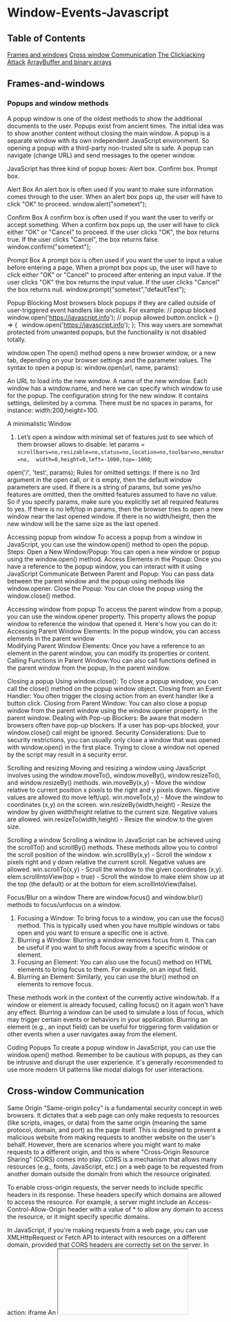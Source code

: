 # Window-Events-Javascript
## Table of Contents

 

[Frames and windows](#Frames-and-windows)
 [Cross window Communication](#Cross-window-Communication)
 [The Clickjacking Attack](#The-Clickjacking-Attack)
 [ArrayBuffer and binary arrays](#ArrayBuffer-and-binary-arrays)

 

 

## Frames-and-windows

 

### Popups and window methods 
A popup window is one of the oldest methods to show the additional documents to the user. 
Popups exist from ancient times. The initial idea was to show another content without closing the main window. 
A popup is a separate window with its own independent JavaScript environment. So opening a popup with a third-party non-trusted site is safe. 
A popup can navigate (change URL) and send messages to the opener window.

 

JavaScript has three kind of popup boxes: 
Alert box. 
Confirm box. 
Prompt box.

 

Alert Box 
An alert box is often used if you want to make sure information comes through to the user. 
When an alert box pops up, the user will have to click "OK" to proceed. 
window.alert("sometext");

 

Confirm Box 
A confirm box is often used if you want the user to verify or accept something. 
When a confirm box pops up, the user will have to click either "OK" or "Cancel" to proceed. 
If the user clicks "OK", the box returns true. If the user clicks "Cancel", the box returns false. 
window.confirm("sometext");

 

Prompt Box 
A prompt box is often used if you want the user to input a value before entering a page. 
When a prompt box pops up, the user will have to click either "OK" or "Cancel" to proceed after entering an input value. 
If the user clicks "OK" the box returns the input value. If the user clicks "Cancel" the box returns null. 
window.prompt("sometext","defaultText");

 

Popup Blocking 
Most browsers block popups if they are called outside of user-triggered event handlers like onclick. 
For example: 
// popup blocked 
window.open('https://javascript.info'); 
// popup allowed 
button.onclick = () => { 
  window.open('https://javascript.info'); 
}; 
This way users are somewhat protected from unwanted popups, but the functionality is not disabled totally.

 

window.open 
The open() method opens a new browser window, or a new tab, depending on your browser settings and the parameter values. 
The syntax to open a popup is: window.open(url, name, params):

 

An URL to load into the new window. 
A name of the new window. Each window has a window.name, and here we can specify which window to use for the popup. 
The configuration string for the new window. It contains settings, delimited by a comma. There must be no spaces in params, for instance: width:200,height=100.

 

A minimalistic Window 
1. Let’s open a window with minimal set of features just to see which of them browser allows to disable: 
let params = `scrollbars=no,resizable=no,status=no,location=no,toolbar=no,menubar=no, 
width=0,height=0,left=-1000,top=-1000`;

 

open('/', 'test', params); 
Rules for omitted settings: 
If there is no 3rd argument in the open call, or it is empty, then the default window parameters are used. 
If there is a string of params, but some yes/no features are omitted, then the omitted features assumed to have no value. So if you specify params, make sure you explicitly set all required features to yes. 
If there is no left/top in params, then the browser tries to open a new window near the last opened window. 
If there is no width/height, then the new window will be the same size as the last opened.

 

Accessing popup from window 
To access a popup from a window in JavaScript, you can use the window.open() method to open the popup. 
Steps: 
Open a New Window/Popup: You can open a new window or popup using the window.open() method. 
Access Elements in the Popup: Once you have a reference to the popup window, you can interact with it using JavaScript 
Communicate Between Parent and Popup: You can pass data between the parent window and the popup using methods like window.opener. 
Close the Popup: You can close the popup using the window.close() method.

 

Accessing window from popup 
To access the parent window from a popup, you can use the window.opener property. This property allows the popup window to reference the window that opened it. Here's how you can do it: 
Accessing Parent Window Elements: In the popup window, you can access elements in the parent window  
Modifying Parent Window Elements: Once you have a reference to an element in the parent window, you can modify its properties or content. 
Calling Functions in Parent Window:You can also call functions defined in the parent window from the popup, In the parent window.

 

Closing a popup 
Using window.close(): To close a popup window, you can call the close() method on the popup window object. 
Closing from an Event Handler: You often trigger the closing action from an event handler like a button click. 
Closing from Parent Window: You can also close a popup window from the parent window using the window.opener property. In the parent window. 
Dealing with Pop-up Blockers: Be aware that modern browsers often have pop-up blockers. If a user has pop-ups blocked, your window.close() call might be ignored. 
Security Considerations: Due to security restrictions, you can usually only close a window that was opened with window.open() in the first place. Trying to close a window not opened by the script may result in a security error.

 

Scrolling and resizing 
Moving and resizing a window using JavaScript involves using the window.moveTo(), window.moveBy(), window.resizeTo(), and window.resizeBy() methods. 
win.moveBy(x,y) - Move the window relative to current position x pixels to the right and y pixels down. Negative values are allowed (to move left/up). 
win.moveTo(x,y) - Move the window to coordinates (x,y) on the screen. 
win.resizeBy(width,height) - Resize the window by given width/height relative to the current size. Negative values are allowed. 
win.resizeTo(width,height) - Resize the window to the given size.

 

Scrolling a window 
Scrolling a window in JavaScript can be achieved using the scrollTo() and scrollBy() methods. These methods allow you to control the scroll position of the window. 
win.scrollBy(x,y) - Scroll the window x pixels right and y down relative the current scroll. Negative values are allowed. 
win.scrollTo(x,y) - Scroll the window to the given coordinates (x,y). 
elem.scrollIntoView(top = true) - Scroll the window to make elem show up at the top (the default) or at the bottom for elem.scrollIntoView(false).

 

Focus/Blur on a window 
There are window.focus() and window.blur() methods to focus/unfocus on a window. 
1. Focusing a Window: 
To bring focus to a window, you can use the focus() method. This is typically used when you have multiple windows or tabs open and you want to ensure a specific one is active. 
2. Blurring a Window: 
Blurring a window removes focus from it. This can be useful if you want to shift focus away from a specific window or element. 
3. Focusing an Element: 
You can also use the focus() method on HTML elements to bring focus to them. For example, on an input field. 
4. Blurring an Element: 
Similarly, you can use the blur() method on elements to remove focus.

 

These methods work in the context of the currently active window/tab. 
If a window or element is already focused, calling focus() on it again won't have any effect. 
Blurring a window can be used to simulate a loss of focus, which may trigger certain events or behaviors in your application. 
Blurring an element (e.g., an input field) can be useful for triggering form validation or other events when a user navigates away from the element.

 

Coding Popups 
To create a popup window in JavaScript, you can use the window.open() method. 
Remember to be cautious with popups, as they can be intrusive and disrupt the user experience. It's generally recommended to use more modern UI patterns like modal dialogs for user interactions.

 

 

## Cross-window Communication

 

Same Origin 
"Same-origin policy" is a fundamental security concept in web browsers. It dictates that a web page can only make requests to resources (like scripts, images, or data) from the same origin (meaning the same protocol, domain, and port) as the page itself. This is designed to prevent a malicious website from making requests to another website on the user's behalf. 
However, there are scenarios where you might want to make requests to a different origin, and this is where "Cross-Origin Resource Sharing" (CORS) comes into play. CORS is a mechanism that allows many resources (e.g., fonts, JavaScript, etc.) on a web page to be requested from another domain outside the domain from which the resource originated.

 

To enable cross-origin requests, the server needs to include specific headers in its response. These headers specify which domains are allowed to access the resource. For example, a server might include an Access-Control-Allow-Origin header with a value of * to allow any domain to access the resource, or it might specify specific domains.

 

In JavaScript, if you're making requests from a web page, you can use XMLHttpRequest or Fetch API to interact with resources on a different domain, provided that CORS headers are correctly set on the server. 
In action: iframe 
An <iframe> is an HTML element that allows you to embed one webpage (the "child" page) within another (the "parent" page). This is a powerful feature that enables you to display content from different sources on the same page. 
An <iframe> tag hosts a separate embedded window, with its own separate document and window objects. 
We can access them using properties:
iframe.contentWindow to get the window inside the <iframe>. 
iframe.contentDocument to get the document inside the <iframe>, короткий аналог iframe.contentWindow.document. 
When we access something inside the embedded window, the browser checks if the iframe has the same origin. If that’s not so then the access is denied (writing to location is an exception, it’s still permitted).

 

Windows on subdomains: document.domain 
document.domain is a property in JavaScript that allows scripts from different subdomains of the same domain to communicate with each other, bypassing the same-origin policy. This can be useful in scenarios where you have multiple subdomains and need to share data or interact with scripts across them. 
Setting document.domain: In order to enable communication between subdomains, you need to set document.domain to the same value on both the parent and child pages. 
Using document.domain for Communication: After setting document.domain to the same value on both pages, you can now access properties and methods from one frame or window to another, even if they are on different subdomains.

 

Security Considerations: Be cautious when using document.domain. It can introduce security risks if not used carefully. Make sure you trust the content from different subdomains before enabling cross-subdomain communication. 
Limitations: Keep in mind that this approach only works if the pages are from the same top-level domain (e.g., example.com). It won't work if the pages are from completely different domains (e.g., example.com and otherdomain.com). 
Using iframes in web development can be powerful, but it's important to be aware of potential pitfalls and challenges. One common pitfall is the "Wrong Document" error, which occurs when you attempt to access or manipulate elements within an iframe that is still loading or when you reference the wrong document context. Here's a closer look at this pitfall and how to avoid it:

 

Accessing Elements Too Soon: 
When you load a web page with an iframe, the content inside the iframe is loaded asynchronously. If you try to access elements inside the iframe too soon, before the iframe has finished loading, you may encounter a "Wrong Document" error. For example:

 

javascriptCopy code 
// This can cause a "Wrong Document" error if the iframe is not fully loaded yet. const iframe = document.getElementById('myIframe'); const iframeDocument = iframe.contentDocument; // May be null if not loaded yet. const iframeElement = iframeDocument.getElementById('myElement');  

 

To avoid this, you should ensure that the iframe has fully loaded before trying to access its content. 
Waiting for the load Event: 
The most reliable way to avoid the "Wrong Document" error is to wait for the iframe's load event to fire before interacting with its content. This event indicates that the iframe has finished loading, and its document is accessible. Here's an example of how to do this: 
javascriptCopy code 
const iframe = document.getElementById('myIframe'); iframe.addEventListener('load', function() { const iframeDocument = iframe.contentDocument; const iframeElement = iframeDocument.getElementById('myElement'); // Now you can safely interact with the iframe content. });  
By waiting for the load event, you ensure that you're working with the correct document context.

 

Cross-Origin Considerations: 
If the iframe contains content from a different origin, you may run into cross-origin security restrictions. In such cases, you'll need to ensure that the server hosting the iframe content includes the appropriate CORS headers to allow access from the parent page's domain.

 

In summary, when working with iframes in JavaScript, it's crucial to wait for the load event to ensure that the iframe's content is fully loaded and accessible. Additionally, be aware of potential cross-origin issues if the iframe contains content from a different domain. 
Collection: window.frames

 

### An alternative way to get a window object for <iframe>– is to get it from the named collectionwindow.frames: 
By number: window.frames[0] – the window object for the first frame in the document. 
By name: window.frames.iframeName – the window object for the frame withname="iframeName".

 

The window.frames property in JavaScript is an array-like object that represents all the frames (or iframes) contained within a window. It provides access to the individual frames using their numerical indices or their names. 
An iframe may have other iframes inside. The corresponding window objects form a hierarchy.

 

### Navigation links are: 
window.frames – the collection of “children” windows (for nested frames). 
window.parent – the reference to the “parent” (outer) window. 
window.top – the reference to the topmost parent window. 
Keep in mind that frames are a somewhat older and less commonly used feature in modern web development. Nowadays, iframes are more commonly used to embed content from one website into another. Iframes can be accessed in a similar way using window.frames.

 

### The “sandbox” iframe attribute 
The sandbox attribute is an HTML attribute that can be applied to an <iframe> element. It provides a way to restrict the behavior of the embedded content within the iframe, enhancing security and preventing potential malicious activities. 
When you use the sandbox attribute, you're essentially creating a "sandboxed" environment for the content within the iframe. This means that the content inside the iframe is subject to certain restrictions and cannot perform certain actions by default. 
The sandbox attribute allows for the exclusion of certain actions inside an <iframe> in order to prevent it from executing untrusted code. It “sandboxes” the iframe by treating it as coming from another origin and/or applying other limitations. 
There’s a “default set” of restrictions applied for <iframe sandbox src="...">. But it can be relaxed if we provide a space-separated list of restrictions that should not be applied as a value of the attribute, like this: <iframe sandbox="allow-forms allow-popups">.

 

### Here are some of the restrictions imposed by the sandbox attribute: 
No JavaScript Execution: JavaScript is disabled by default. You can re-enable it by including the allow-scripts attribute. 
No Form Submission: Form submission is disabled. You can re-enable it by including the allow-forms attribute. 
No Content Navigation: Links will not cause the iframe to navigate. You can re-enable it by including the allow-same-origin attribute. 
No Popups: The iframe cannot open new windows or pop-ups. You can re-enable it by including the allow-popups attribute. 
No Plugins or Media Autoplay: This is controlled by the allow-plugins and allow-autoplay attributes, respectively. 
No Access to Parent Document: The content in the iframe cannot access the properties or methods of the parent document. 
No Access to Cookies or Storage: The content in the iframe cannot access cookies or local storage. 
No Access to Sensors or Device APIs: This includes things like the camera, microphone, geolocation, etc.

 

### Here’s a list of limitations: 
allow-same-origin - By default "sandbox" forces the “different origin” policy for the iframe. In other words, it makes the browser to treat the iframe as coming from another origin, even if its src points to the same site. With all implied restrictions for scripts. This option removes that feature. 
allow-top-navigation - Allows the iframe to change parent.location. 
allow-forms - Allows to submit forms from iframe. 
allow-scripts - Allows to run scripts from the iframe. 
allow-popups - Allows to window.open popups from the iframe

 

### Cross Window Messaging 
Cross-window messaging is a technique in web development that allows scripts in one window or iframe to communicate with scripts in another window or iframe, even if they come from different origins (i.e., different domains, protocols, or ports). This enables seamless interaction between different components of a web application, facilitating tasks like sharing data, coordinating actions, or updating UI elements. 
The window.postMessage() method is the primary mechanism for achieving cross-window messaging. It allows scripts to send messages between windows or iframes securely.

 

### Key points to consider when using cross-window messaging: 
Security: Always specify the target origin in the postMessage call. This ensures that messages are only sent to the intended recipient. 
Origin Validation: In the receiving window, validate the event.origin property to ensure that messages are only accepted from trusted sources. 
Message Validation: Be cautious when processing received messages. Ensure that they are in the expected format before using them to prevent potential security issues. 
Window References: To send a message to a specific window, you need a reference to that window. This can be obtained via methods like window.open() or by accessing frames using window.frames. 
Cross-Domain Communication: Cross-window messaging allows communication between different domains, but both parties must explicitly allow it. The receiving window must set up an event listener for message events. 
Cross-window messaging is a powerful feature that enables advanced interactions in web applications, but it should be used carefully to prevent security vulnerabilities. Always validate and sanitize messages, and be mindful of potential cross-site scripting (XSS) attacks.

 

 

## The Clickjacking Attack

 

 

Clickjacking is a type of cyberattack where a malicious actor tricks a user into clicking on something different from what the user perceives. This is done by overlaying a transparent or disguised element (like a button or link) on a legitimate webpage. When the user interacts with what they see, they are actually interacting with the hidden element, which could lead to unintended consequences.

 

### Here’s how clickjacking was done with Facebook: 
A visitor is lured to the evil page. It doesn’t matter how. 
The page has a harmless-looking link on it (like “get rich now” or “click here, very funny”). 
Over that link the evil page positions a transparent <iframe> with src from facebook.com, in such a way that the “Like” button is right above that link. Usually that’s done with z-index. 
In attempting to click the link, the visitor in fact clicks the button.

 

### Here’s how the evil page looks. To make things clear, the <iframe> is half-transparent (in real evil pages it’s fully transparent):

 

### Here's a basic scenario to help illustrate how clickjacking works:

 

User visits a website: Let's say a user visits a legitimate website, like a social media platform or an online shopping site. 
Malicious code on the page: The attacker has planted malicious code on a different website. 
Transparent overlay: The attacker's website contains an invisible frame that is positioned over a legitimate button (like "Submit" or "Download"). The frame could be completely transparent or disguised as something else, like a fake ad. 
User interacts with the page: When the user interacts with the website, such as by clicking a video, liking a post, or even just scrolling, they are also interacting with the transparent overlay without realizing it. 
Unexpected actions occur: Since the user is actually interacting with the malicious code, the attacker can make the user perform actions without their knowledge. This could range from liking a post, sharing a link, downloading a file, or even submitting sensitive information.

 

 

Clickjacking can be used for various malicious purposes, including:

 

Spreading malware: By tricking users into downloading malicious files or visiting compromised websites.

 

Stealing information: Such as login credentials, credit card details, or personal information.

 

Distributing spam or phishing messages: By making users unknowingly share content.

 

Manipulating user interactions: Like making users like pages, follow accounts, or click on ads.

 

 

### To defend against clickjacking, web developers and website owners can implement several security measures, such as: 
X-Frame-Options header: This HTTP header allows a website to control if and how their page may be embedded within an iframe. It can be set to deny embedding or allow it only from trusted domains. 
Content Security Policy (CSP): This is an added layer of security that helps to detect and mitigate various types of attacks, including clickjacking. 
Frame-busting scripts: These are pieces of JavaScript that can prevent a webpage from being displayed within an iframe. 
Regular security audits: Continuously monitoring and updating security measures to protect against evolving threats. 
User education: Teaching users to be cautious while interacting with websites, especially if something seems unusual or unexpected. 
Old school defenses (weak) 
The oldest defense is a bit of JavaScript which forbids opening the page in a frame (so-called “framebusting”). 
Old-school defenses refer to security measures that were once effective but have become less reliable in the face of increasingly sophisticated cyber threats. These defenses are considered weak because they may not 
### provide sufficient protection against modern and advanced cyberattacks. Some examples of old-school defenses include: 
Simple Passwords: Using weak passwords or default credentials is a common practice that leaves accounts vulnerable to brute-force attacks. Today, it's recommended to use complex, unique passwords or passphrases along with multi-factor authentication. 
Firewalls: While firewalls are still a critical part of network security, relying solely on traditional perimeter-based firewalls may not be enough to protect against advanced threats that can bypass these defenses. 
Signature-Based Antivirus Software: Traditional antivirus programs rely on signature-based detection to identify known malware. They may struggle to detect new or polymorphic malware that can change its code to evade detection. 
Intrusion Detection Systems (IDS): Basic IDS tools primarily focus on monitoring network traffic for known attack patterns. They may not be effective against zero-day exploits or advanced persistent threats. 
Static Security Policies: Static security policies that don't adapt to evolving threats and user behavior are less effective. Modern security measures often involve dynamic, behavior-based analysis and continuous monitoring. 
entation Only: Relying solely on network segmentation without additional security controls may not be sufficient to protect against lateral movement by attackers within a network. 
Single Layer of Defense: Depending on just one layer of security, like a perimeter firewall, without implementing defense-in-depth strategies can leave systems vulnerable. 
Lack of User Training: Neglecting to educate users about security best practices can lead to unintentional security breaches through actions like clicking on phishing emails or falling for social engineering tactics. 
Ignoring Patch Management: Failing to regularly update and patch software and systems can leave known vulnerabilities unaddressed, making them easy targets for attackers. 
Static Encryption Standards: Relying on outdated encryption protocols and algorithms can leave sensitive data susceptible to modern cryptographic attacks.

 

### To bolster security, it's crucial to adopt modern, layered defenses that include practices like: 
Next-Generation Firewalls: These provide more advanced features such as intrusion prevention, application awareness, and threat intelligence integration. 
Behavior-Based Antivirus and Endpoint Protection: These solutions use machine learning and behavioral analysis to identify and stop unknown or evolving threats. 
Security Information and Event Management (SIEM): SIEM solutions offer comprehensive visibility into network activity and the ability to detect and respond to security incidents in real-time. 
Continuous Monitoring and Threat Intelligence: Leveraging continuous monitoring and threat intelligence feeds helps organizations stay updated on the latest threats and vulnerabilities. 
User Training and Awareness: Regularly educating users about security best practices and conducting simulated phishing exercises can help prevent social engineering attacks. 
Regular Security Audits and Assessments: Performing vulnerability assessments and penetration tests can uncover weaknesses that need to be addressed. 
Remember, a holistic approach to cybersecurity that combines technology, policies, and user awareness is essential for protecting against a wide range of modern cyber threats.

 

### X-Frame-Options 
The X-Frame-Options is an HTTP response header that web servers can use to control how their pages can be embedded into other websites via an <iframe> element. This header helps prevent clickjacking attacks by indicating whether a page can be displayed in a frame or not. 
There are three possible values for the X-Frame-Options header: 
DENY: This value instructs the browser to prevent the page from being displayed in a frame, regardless of where the request comes from. If a website sends this header with the value "DENY", browsers will not render the page within an iframe. 
SAMEORIGIN: This value allows the page to be displayed in a frame as long as the request comes from the same origin as the page itself. In other words, if the request to display the page in a frame comes from a different domain, it will be blocked. 
ALLOW-FROM uri: This value allows the page to be displayed in a frame if the request comes from a specific URI (Uniform Resource Identifier). This URI must be an absolute URI, including the scheme (http/https) and domain.

 

### Samesite cookie attribute 
The SameSite cookie attribute is used to control how cookies are sent with cross-origin requests. It helps mitigate certain types of cross-site request forgery (CSRF) and information leakage attacks. This attribute can be set when creating or updating cookies via HTTP headers. 
The samesite cookie attribute can also prevent clickjacking attacks. 
A cookie with such attribute is only sent to a website if it’s opened directly, not via a frame, or otherwise. 
There are three possible values for the SameSite attribute: 
Strict: Cookies with SameSite=Strict are only sent in a first-party context. This means the cookie will only be sent if the request originates from the same site that set the cookie. 
Lax: Cookies with SameSite=Lax are sent with top-level navigations and when making same-site requests, but not with cross-origin subresource requests. This is the default behavior if SameSite is not explicitly set. 
None: Cookies with SameSite=None can be sent in cross-origin requests. However, for this to work, the cookie must also be marked as secure (Secure attribute) and the request must be made over HTTPS.

 

## ArrayBuffer and binary arrays
Array Buffer 
An ArrayBuffer in programming refers to a fixed-size buffer of raw binary data that is particularly useful for working with binary data directly in memory. It is a part of the JavaScript language specification, commonly used in web development. 
Her are some key points about ArrayBuffer: 
Size: When you create an ArrayBuffer, you specify the number of bytes it can hold. This size cannot be changed after creation. 
Raw Binary Data: Unlike JavaScript arrays, which can hold various types of data, an ArrayBuffer can only hold raw binary data. This can include integers, floats, and other types, but they are all stored as binary data. 
No Direct Access: You cannot directly manipulate the contents of an ArrayBuffer. Instead, you use TypedArrays (like Uint8Array, Int32Array, etc.) to read from or write to the buffer. 
TypedArrays: TypedArrays provide a way to view the data stored in an ArrayBuffer as arrays with specific data types. For example, if you create an ArrayBuffer to hold 16 bytes, you can create a Uint8Array to interpret that buffer as an array of 8-bit unsigned integers. 
Efficient for Binary Operations: ArrayBuffer is efficient for performing operations that involve binary data. This can include things like image processing, network protocols, and other tasks where raw data needs to be manipulated.

 

Use Cases: ArrayBuffer is widely used in web development for tasks like handling images, audio, video, and other forms of binary data. It's also used in areas like networking and data manipulation.

 

Uint8Array – treats each byte in ArrayBufferas a separate number, with possible values are from 0 to 255 (a byte is 8-bit, so it can hold only that much). Such value is called a “8-bit unsigned integer”. 
Uint16Array – treats every 2 bytes as an integer, with possible values from 0 to 65535. That’s called a “16-bit unsigned integer”. 
Uint32Array – treats every 4 bytes as an integer, with possible values from 0 to 4294967295. That’s called a “32-bit unsigned integer”. 
Float64Array – treats every 8 bytes as a floating point number with possible values from 5.0x10-324to 1.8x10308.

 

### Typed Array 
A TypedArray in JavaScript is a special kind of array-like object that provides a way to view and interact with raw binary data stored in an ArrayBuffer. TypedArrays are designed to work with numerical data and allow you to specify a specific data type (e.g., 8-bit unsigned integers, 32-bit floats, etc.) when creating the array. 
View on ArrayBuffer: They are essentially views on an ArrayBuffer, meaning they allow you to access and manipulate the binary data stored in an ArrayBuffer. 
Typed Data: Unlike regular JavaScript arrays, TypedArrays can only store data of a specific type. For example, a Uint8Array can only hold 8-bit unsigned integers. 
Fixed Length: The length of a TypedArray is fixed upon creation and cannot be changed. 
Efficient for Numerical Operations: TypedArrays are designed to be efficient for numerical operations. This makes them very useful for tasks like image processing, audio processing, networking, and other scenarios where binary data needs to be manipulated. 
Indexed Access: You can access elements in a TypedArray using numeric indices, just like a regular JavaScript array.

 

### Various TypedArray Types: 
Int8Array, Uint8Array, Int16Array, Uint16Array, Int32Array, Uint32Array: These represent arrays of 8, 16, or 32-bit signed or unsigned integers. 
Float32Array, Float64Array: These represent arrays of 32 or 64-bit floating point numbers.

 

### Out-of-bounds behaviour 
Out-of-bounds behavior refers to what happens when you try to access an element in a data structure (like an array or a buffer) using an index or pointer that is outside the valid range of indices for that data structure. This behavior can vary depending on the programming language and the specific implementation. 
Undefined Behavior: In many programming languages, accessing data out of bounds can result in undefined behavior. This means that the behavior of the program is not defined by the language specification, and it can lead to crashes, corrupt data, or other unexpected consequences. It's considered a serious programming mistake. 
Memory Corruption: Accessing data out of bounds in a low-level language like C or C++ can lead to memory corruption. This can cause the program to crash, produce incorrect results, or even introduce security vulnerabilities. 
Access Violation or Segmentation Fault: In languages like C and C++, accessing out of bounds memory can lead to an access violation or segmentation fault. This is a runtime error that occurs when a program tries to access a memory location it's not allowed to. 
Silent Failures: In some cases, especially in higher-level languages, accessing out of bounds can result in a silent failure. The program might continue running, but the results may be incorrect, and it might be hard to trace the source of the error. 
Bounds Checking: Some languages, like Java or C# for example, have built-in bounds checking for arrays. If you attempt to access an element out of bounds, it will throw an exception, which can be caught and handled. 
Wrap-around or Circular Buffers: In specialized cases, such as circular buffers, accessing an index out of bounds might wrap around to the beginning or end of the buffer. This is by design and considered a valid behavior in such cases.

 

### TypedArray methods 
TypedArrays in JavaScript have a number of methods that allow you to manipulate and work with the binary data stored in the underlying ArrayBuffer. Here are some common methods available for TypedArrays: 
TypedArray.prototype.copyWithin(target, start[, end]): Copies a section of the array to another location in the same array, overwriting the existing values. 
TypedArray.prototype.every(callback[, thisArg]): Tests whether all elements in the array pass the test implemented by the provided function. 
TypedArray.prototype.fill(value[, start[, end]]): Fills all the elements in the array with a static value. 
TypedArray.prototype.filter(callback[, thisArg]): Creates a new array with all elements that pass the test implemented by the provided function. 
TypedArray.prototype.find(callback[, thisArg]): Returns the first element in the array that satisfies the provided testing function. 
TypedArray.prototype.findIndex(callback[, thisArg]): Returns the index of the first element in the array that satisfies the provided testing function. 
TypedArray.prototype.forEach(callback[, thisArg]): Executes a provided function once for each array element. 
TypedArray.prototype.includes(searchElement[, fromIndex]): Determines whether the array includes a certain element, returning true or false as appropriate. 
TypedArray.prototype.indexOf(searchElement[, fromIndex]): Returns the first (least) index of an element within the array equal to the specified value. 
TypedArray.prototype.join([separator]): Joins all elements of an array into a string. 
TypedArray.prototype.lastIndexOf(searchElement[, fromIndex]): Returns the last (greatest) index of an element within the array equal to the specified value. 
TypedArray.prototype.map(callback[, thisArg]): Creates a new array with the results of calling a provided function on every element in this array. 
TypedArray.prototype.reduce(callback[, initialValue]): Apply a function against an accumulator and each element in the array (from left to right) to reduce it to a single value. 
TypedArray.prototype.reduceRight(callback[, initialValue]): Apply a function against an accumulator and each element in the array (from right to left) to reduce it to a single value. 
TypedArray.prototype.reverse(): Reverses the order of the elements in the array in place. 
TypedArray.prototype.slice([begin[, end]]): Returns a shallow copy of a portion of an array into a new array object. 
TypedArray.prototype.some(callback[, thisArg]): Tests whether at least one element in the array passes the test implemented by the provided function. 
TypedArray.prototype.sort([compareFunction]): Sorts the elements of an array in place and returns the array. 
TypedArray.prototype.subarray([begin[, end]]): Returns a new TypedArray from the given range. 
TypedArray.prototype.toString(): Returns a string representing the specified array and its elements. 
TypedArray.prototype.toLocaleString([locales [, options]]): Returns a string representing the elements of the array. 
TypedArray.prototype.values(): Returns a new array iterator object that contains the values for each index in the array. 
These methods are similar to those available for regular JavaScript arrays, but they operate specifically on the typed data within the TypedArray. Keep in mind that not all of these methods are supported by every type of TypedArray. For example, methods that deal with floating point numbers are not applicable to integer TypedArrays.

 

 

### DataView 
A DataView in JavaScript is an object that provides a way to read and write raw binary data from and to a specified ArrayBuffer. It allows you to interpret the data in the buffer as different types (e.g., integers, floats, etc.) and provides more flexibility than TypedArrays in terms of data manipulation. 
DataView is a special super-flexible “untyped” view over ArrayBuffer. It allows accessing the data on any offset in any format. 
For typed arrays, the constructor dictates what the format is. The whole array is supposed to be uniform. The i-th number is arr[i]. 
With DataView we access the data with methods like .getUint8(i) or .getUint16(i). We choose the format at method call time instead of the construction time

 

### The syntax: 
new DataView(buffer, [byteOffset], [byteLength]) 
buffer – the underlying ArrayBuffer. Unlike typed arrays, DataView doesn’t create a buffer on its own. We need to have it ready. 
byteOffset – the starting byte position of the view (by default 0). 
byteLength – the byte length of the view (by default till the end of buffer).

 
